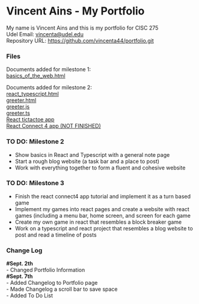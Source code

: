 # Vincent Ains - My Portfolio
My name is Vincent Ains and this is my portfolio for CISC 275 <br>
Udel Email: vincenta@udel.edu <br>
Repository URL: <a href="https://github.com/vincenta44/portfolio.git">https://github.com/vincenta44/portfolio.git</a> 
<style>
  .log {
        background-color: rgba(255, 255, 255, 0.829);
        width: 60%;
        height: 100px;
        overflow: scroll;
      }
</style>
<h3>Files</h3>
<p>Documents added for milestone 1:<br>
<a href="basics_of_the_web.html">basics_of_the_web.html</a>
<p>Documents added for milestone 2:<br>
<a href="react_typescript.html">react_typescript.html</a><br>
<a href="greeter-tutorial/greeter.html">greeter.html</a><br>
<a href="greeter-tutorial/greeter.js">greeter.js</a><br>
<a href="greeter-tutorial/greeter.ts">greeter.ts</a><br>
<a href="tictactoe_app">React tictactoe app</a><br>
<a href="connect4">React Connect 4 app (NOT FINISHED)</a>
 </p>

<h3>TO DO: Milestone 2</h3>
<ul>
  <li>Show basics in React and Typescript with a general note page</li>
  <li>Start a rough blog website (a task bar and a place to post)</li>
  <li>Work with everything together to form a fluent and cohesive website </li>
</ul>
<h3>TO DO: Milestone 3</h3>
<ul>
  <li>Finish the react connect4 app tutorial and implement it as a turn based game</li>
  <li>Implement my games into react pages and create a website with react games (including a menu bar, home screen, 
  and screen for each game</li>
  <li>Create my own game in react that resembles a block breaker game</li>
  <li>Work on a typescript and react project that resembles a blog website to post and read a timeline of posts</li>
</ul>

<h3> Change Log </h3>
<div class="log">
<strong>#Sept. 2th</strong>
  <br>- Changed Portfolio Information
<br><strong>#Sept. 7th</strong>
  <br>- Added Changelog to Portfolio page
  <br>- Made Changelog a scroll bar to save space
  <br>- Added To Do List
  <br>- Added tasks to do on TO DO list
<br><strong>#Sept. 9th</strong>
  <br>- Added basics_of_the_web.html to repository
  <br>- Added the link to basics_of_the_web.html available for download on portfolio page
  <br><strong>#Sept. 13th</strong>
  <br>- Added react_typescript.html file to repository
  <br>- Added greeter_tutorial folder with files
  <br>- Compiled greeter.ts and made greeter.js in greeter_tutorial folder
<br><strong>#Sept. 14th</strong>
  <br>- Added personal touches to the greeter tutorial for typescript
<br><strong>#Sept. 15th</strong>
  <br>- Added greeter tutorial to portfolio page
  <br>- Added tic-tac-toe react app onto local portfolio
<br><strong>#Sept. 19th</strong>
  <br>- Finished tic-tac-toe react app tutorial
  <br>- Edited tic-tac-toe react app tutorial (make it look better)
  <br>- Edited react_typescript.html to describe what I did during this milestone 
<br><strong>#Sept. 21st</strong>
  <br>- Added tic-tac-toe react app to remote repository and portfolio page
  <br>- Edited index to match what I have done
  <br>- Added connect4 react app to local portfolio
    
</div>
